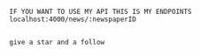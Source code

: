     IF YOU WANT TO USE MY API THIS IS MY ENDPOINTS 
    localhost:4000/news/:newspaperID


    give a star and a follow